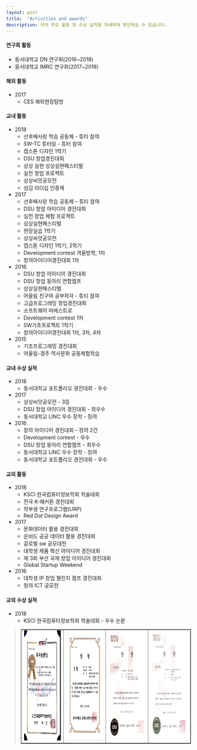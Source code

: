 ```yaml
---
layout: post
title:  "Activities and awards"
description: 저의 주요 활동 및 수상 실적을 자세하게 확인하실 수 있습니다.
---
```


<!-- <p class="intro">urabitur blandit tempus porttitor. Nullam quis risus eget urna mollis ornare vel eu leo. Vestibulum id ligula porta felis euismod semper. Donec sed odio dui. Aenean lacinia bibendum nulla sed consectetur.</p> -->

#### 연구회 활동
* 동서대학교 DN 연구회(2016~2018)
* 동서대학교 IMRC 연구회(2017~2018)

#### 해외 활동
* 2017
  * CES 해외현장탐방

#### 교내 활동
* 2018
  * 선후배사랑 학습 공동체 - 튜터 참여
  * SW-TC 튜터링 - 튜터 참여
  * 캡스톤 디자인 1학기
  * DSU 창업경진대회
  * 상상 실현 상상실현페스티벌
  * 실전 창업 프로젝트
  * 상상씨앗공모전
  * 섬김 리더십 인증제
* 2017
  * 선후배사랑 학습 공동체 – 튜티 참여
  * DSU 창업 아이디어 경진대회
  * 실전 창업 체험 프로젝트
  * 상상실현페스티벌
  * 현장실습 1학기
  * 상상씨앗공모전
  * 캡스톤 디자인 1학기, 2학기
  * Development contest 겨울방학, 1차
  * 창의아이디어경진대회 1차
* 2016
  * DSU 창업 아이디어 경진대회
  * DSU 창업 동아리 연합캠프
  * 상상실현페스티벌
  * 어울림 친구야 공부하자 - 튜티 참여
  * 고급프로그래밍 창업경진대회
  * 소프트웨어 마에스트로
  * Development contest 1차
  * SW기초프로젝트 1학기
  * 창의아이디어경진대회 1차, 3차, 4차
* 2015
  * 기초프로그래밍 경진대회
  * 어울림-경주 역사문화 공동체험학습

#### 교내 수상 실적
* 2018
  * 동서대학교 포트폴리오 경진대회 - 우수
* 2017
  * 상상씨앗공모전 - 3등
  * DSU 창업 아이디어 경진대회 - 최우수
  * 동서대학교 LINC 우수 장학 - 장려
* 2016
  * 창의 아이디어 경진대회 - 장려 2건
  * Development contest - 우수
  * DSU 창업 동아리 연합캠프 - 최우수
  * 동서대학교 LINC 우수 장학 - 장려
  * 동서대학교 포트폴리오 경진대회 - 우수

#### 교외 활동
* 2018
  * KSCI 한국컴퓨터정보학회 학술대회
  * 전국 K-해커톤 경진대회
  * 학부생 연구프로그램(URP)
  * Red Dot Design Award
* 2017
  * 문화데이터 활용 경진대회
  * 온비드 공공 데이터 활용 경진대회
  * 글로벌 sw 공모대전
  * 대학생 제품 혁신 아이디어 경진대회
  * 제 3회 부산 국제 창업 아이디어 경진대회
  * Global Startup Weekend
* 2016
  * 대학생 IP 창업 챌린지 캠프 경진대회
  * 창의 ICT 공모전

#### 교외 수상 실적
* 2018
  * KSCI 한국컴퓨터정보학회 학술대회 - 우수 논문

<blockquote>
<div>
  <table border="1">
    <tr>
      <td><img src="/img/우수논문.jpg" width="210" height="300"></td>
      <td><img src="/img/상상씨앗.png" width="210" height="300"></td>
      <td><img src="/img/2017.png" width="210" height="300"></td>
      <td><img src="/img/2016.png" width="210" height="300"></td>
    </tr>
  </table>
</div>
</blockquote>

<!--
<blockquote>Aenean lacinia bibendum nulla sed consectetur. Morbi leo risus, porta ac consectetur ac, vestibulum at eros. Cras mattis consectetur purus sit amet fermentum. Nulla vitae elit libero, a pharetra augue. Curabitur blandit tempus porttitor. Donec sed odio dui. Cras mattis consectetur purus sit amet fermentum.</blockquote>

Nullam quis risus eget urna mollis ornare vel eu leo. Cras mattis consectetur purus sit amet fermentum. Duis mollis, est non commodo luctus, nisi erat porttitor ligula, eget lacinia odio sem nec elit. Vivamus sagittis lacus vel augue laoreet rutrum faucibus dolor auctor.

## Unordered List
* List Item
* Longer List Item
  * Nested List Item
  * Nested Item
* List Item

## Ordered List
1. List Item
2. Longer List Item
    1. Nested OL Item
    2. Another Nested Item
3. List Item

## Definition List
<dl>
  <dt>Coffee</dt>
  <dd>Black hot drink</dd>
  <dt>Milk</dt>
  <dd>White cold drink</dd>
</dl>

Donec id elit non mi porta gravida at eget metus. Cum sociis natoque penatibus et magnis dis parturient montes, nascetur ridiculus mus. Maecenas faucibus mollis interdum. Donec sed odio dui. Cras justo odio, dapibus ac facilisis in, egestas eget quam.

Cras justo odio, dapibus ac facilisis in, egestas eget quam. Curabitur blandit tempus porttitor. Cum sociis natoque penatibus et magnis dis parturient montes, nascetur ridiculus mus. Donec id elit non mi porta gravida at eget metus. Aenean eu leo quam. Pellentesque ornare sem lacinia quam venenatis vestibulum. Sed posuere consectetur est at lobortis. Vivamus sagittis lacus vel augue laoreet rutrum faucibus dolor auctor.

Maecenas faucibus mollis interdum. Maecenas faucibus mollis interdum. Duis mollis, est non commodo luctus, nisi erat porttitor ligula, eget lacinia odio sem nec elit. Etiam porta sem malesuada magna mollis euismod. Vestibulum id ligula porta felis euismod semper. Cras mattis consectetur purus sit amet fermentum.

Sed posuere consectetur est at lobortis. Fusce dapibus, tellus ac cursus commodo, tortor mauris condimentum nibh, ut fermentum massa justo sit amet risus. Fusce dapibus, tellus ac cursus commodo, tortor mauris condimentum nibh, ut fermentum massa justo sit amet risus. Aenean eu leo quam. Pellentesque ornare sem lacinia quam venenatis vestibulum.

Curabitur blandit tempus porttitor. Lorem ipsum dolor sit amet, consectetur adipiscing elit. Vivamus sagittis lacus vel augue laoreet rutrum faucibus dolor auctor. Curabitur blandit tempus porttitor. Nullam quis risus eget urna mollis ornare vel eu leo. Maecenas faucibus mollis interdum. Nullam id dolor id nibh ultricies vehicula ut id elit. -->
